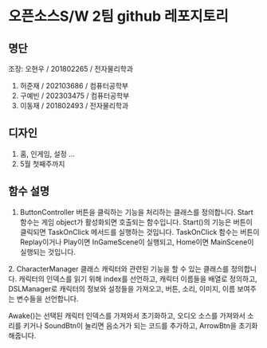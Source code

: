 # 오픈소스S/W 2팀 github 레포지토리

## 명단
조장: 오현우 / 201802265 / 전자물리학과
1. 허준재 / 202103686 / 컴퓨터공학부
2. 구예빈 / 202303475 / 컴퓨터공학부
3. 이동재 / 201802493 / 전자물리학과

## 디자인
1. 홈, 인게임, 설정 ...
2. 5월 첫째주까지

## 함수 설명
1. ﻿ButtonController
버튼을 클릭하는 기능을 처리하는 클래스를 정의합니다.
Start 함수는 게임 object가 활성화되면 호출되는 함수입니다. Start()의 기능은 버튼이 클릭되면 TaskOnClick 메서드를 실행하는 것입니다.
TaskOnClick 함수는 버튼이 Replay이거나 Play이면 InGameScene이 실행되고, Home이면 MainScene이 실행되는 것입니다.

﻿2. CharacterManager 클래스
캐릭터와 관련된 기능을 할 수 있는 클래스를 정의합니다.
캐릭터의 인덱스를 읽기 위해 index를 선언하고, 캐릭터 이름들을 배열로 정의하고, DSLManager로 캐릭터의 정보와 설정들을 가져오고, 버튼, 소리, 이미지, 이름 보여주는 변수들을 선언합니다.







﻿Awake()는 선택된 캐릭터 인덱스를 가져와서 초기화하고, 오디오 소스를 가져와서 소리를 키거나 SoundBtn이 눌리면 음소거가 되는 코드를 추가하고, ArrowBtn을 초기화해줍니다.

